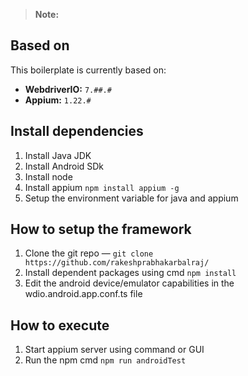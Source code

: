
> **Note:**

## Based on

This boilerplate is currently based on:

- **WebdriverIO:** `7.##.#`
- **Appium:** `1.22.#`

## Install dependencies
1. Install Java JDK
1. Install Android SDk 
1. Install node
1. Install appium `npm install appium -g`
1. Setup the environment variable for java and appium

## How to setup the framework

1. Clone the git repo —  `git clone https://github.com/rakeshprabhakarbalraj/`
1. Install dependent packages using cmd `npm install`
1. Edit the android device/emulator capabilities in the wdio.android.app.conf.ts file

## How to execute

1. Start appium server using command or GUI
1. Run the npm cmd `npm run androidTest`